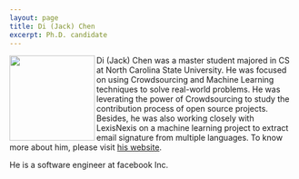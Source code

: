 ```yaml
---
layout: page
title: Di (Jack) Chen
excerpt: Ph.D. candidate
---
```


 
<img align="left" width="150"
src="/img/jack.jpg">
Di (Jack) Chen was a master student majored in CS at North Carolina State University. He was focused on using Crowdsourcing and Machine Learning techniques to solve real-world problems. He was leverating the power of Crowdsourcing to study the contribution process of open source projects. Besides, he was also working closely with LexisNexis on a machine learning project to extract email signature from multiple languages. To know more about him, please visit [his website](http://dichen.me/).

He is a software engineer at facebook Inc.
